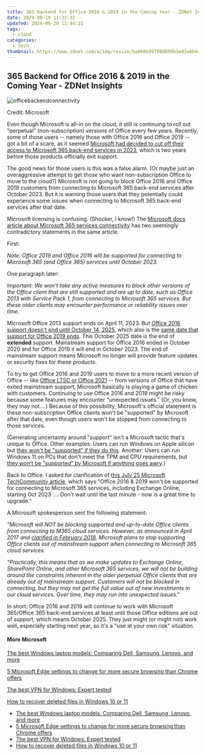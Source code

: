 ```yaml
---
title: 365 Backend for Office 2016 & 2019 in the Coming Year - ZDNet Insights
date: 2024-09-19 11:22:32
updated: 2024-09-20 11:44:21
tags:
  - cloud
categories:
  - tech
thumbnail: https://www.zdnet.com/a/img/resize/ba860b99790d699b3e83a6b4aae7bcd458b36625/2022/08/08/e1d0e5a7-27e5-4c6d-b669-9a0ed1789a98/officebackendconnectivity.jpg?width=278&height=156&fit=crop&auto=webp
---
```


## 365 Backend for Office 2016 & 2019 in the Coming Year - ZDNet Insights

![officebackendconnectivity](https://www.zdnet.com/a/img/resize/85318d8ecc7a505033b5b64162941cd0b7b0d0ff/2022/08/08/e1d0e5a7-27e5-4c6d-b669-9a0ed1789a98/officebackendconnectivity.jpg?auto=webp&width=1280)

Credit: Microsoft

Even though Microsoft is all-in on the cloud, it still is continuing to roll out "perpetual" (non-subscription) versions of Office every few years. Recently, some of those users -- namely those with Office 2016 and Office 2019 -- got a bit of a scare, as it seemed [Microsoft had decided to cut off their access to Microsoft 365 back-end services in 2023](https://redmondmag.com/articles/2022/07/25/office-2016-and-office-2019-to-lose-microsoft-365-connections-next-year.aspx), which is two years before those products officially exit support.   
  
The good news for those users is this was a false alarm. (Or maybe just an overaggressive attempt to get those who want non-subscription Office to move to the cloud?) Microsoft is not going to block Office 2016 and Office 2019 customers from connecting to Microsoft 365 back-end services after October 2023\. But it is warning those users that they potentially could experience some issues when connecting to Microsoft 365 back-end services after that date.  
  
Microsoft licensing is confusing. (Shocker, I know!) The [Microsoft docs article about Microsoft 365 services connectivity](https://docs.microsoft.com/en-us/deployoffice/endofsupport/microsoft-365-services-connectivity) has two seemingly contradictory statements in the same article.   
  
First:   
  
_Note: Office 2019 and Office 2016 will be supported for connecting to Microsoft 365 (and Office 365) services until October 2023._   
  
One paragraph later:   
  
_Important: We won't take any active measures to block other versions of the Office client that are still supported and are up to date, such as Office 2013 with Service Pack 1, from connecting to Microsoft 365 services. But these older clients may encounter performance or reliability issues over time._   
  
Microsoft Office 2013 support ends on April 11, 2023\. But [Office 2016 support doesn't end until October 14, 2025](https://docs.microsoft.com/en-us/lifecycle/products/microsoft-office-2016), which also is the [same date that support for Office 2019 ends](https://docs.microsoft.com/en-us/lifecycle/products/microsoft-office-2019). This October 2025 date is the end of **extended** support. Mainstream support for Office 2016 ended in October 2020 and for Office 2019 it will end in October 2023\. The end of mainstream support means Microsoft no longer will provide feature updates or security fixes for these products.

To try to get Office 2016 and 2019 users to move to a more recent version of Office -- like [Office LTSC or Office 2021](https://www.zdnet.com/article/microsofts-new-non-subscription-office-2021-starts-at-150-and-arrives-october-5/) \-- from versions of Office that have exited mainstream support, Microsoft basically is playing a game of chicken with customers. Continuing to use Office 2016 and 2019 might be risky because some features may encounter "unexpected issues." (Or, you know, they may not....) Because of this possibility, Microsoft's official statement is these non-subscription Office clients won't be "supported" by Microsoft after that date, even though users won't be stopped from connecting to those services.

(Generating uncertainty around "support" isn't a Microsoft tactic that's unique to Office. Other examples: Users can run Windows on Apple silicon but [they won't be "supported" if they do this](https://getwired.com/2022/02/03/can-you-run-windows-on-arm-on-an-apple-silicon-mac-after-all-it-depends/). Another: Users can run Windows 11 on PCs that don't meet the TPM and CPU requirements, but [they won't be "supported" by Microsoft if anything goes awry](https://www.zdnet.com/article/microsoft-leaves-a-loophole-for-those-wanting-to-run-windows-11-on-unsupported-hardware/).)

Back to Office. I asked for clarification of [this July 25 Microsoft TechCommunity article](https://techcommunity.microsoft.com/t5/microsoft-mechanics-blog/office-and-microsoft-365-apps-deployment-amp-update-management/ba-p/3580592), which says "Office 2016 & 2019 won't be supported for connecting to Microsoft 365 services, including Exchange Online, starting Oct 2023 .... Don't wait until the last minute - now is a great time to upgrade." 

A Microsoft spokesperson sent the following statement:  
  
_"Microsoft will NOT be blocking supported and up-to-date Office clients from connecting to M365 cloud services. However, as announced in April 2017 and [clarified in February 2018](https://www.microsoft.com/en-us/microsoft-365/blog/2018/09/06/helping-customers-shift-to-a-modern-desktop/), Microsoft plans to stop supporting Office clients out of mainstream support when connecting to Microsoft 365 cloud services._   
  
_"Practically, this means that as we make updates to Exchange Online, SharePoint Online, and other Microsoft 365 services, we will not be building around the constraints inherent in the older perpetual Office clients that are already out of mainstream support. Customers will not be blocked in connecting, but they may not get the full value out of new investments in our cloud services. Over time, they may run into unexpected issues."_   
  
In short: Office 2016 and 2019 will continue to work with Microsoft 365/Office 365 back-end services at least until those Office editions are out of support, which means October 2025\. They just might (or might not) work well, especially starting next year, so it's a "use at your own risk" situation.

#### More Microsoft

[The best Windows laptop models: Comparing Dell, Samsung, Lenovo, and more](https://www.zdnet.com/article/best-windows-laptop/ "The best Windows laptop models: Comparing Dell, Samsung, Lenovo, and more")

[5 Microsoft Edge settings to change for more secure browsing than Chrome offers](https://www.zdnet.com/article/5-microsoft-edge-settings-to-change-for-more-secure-browsing-than-chrome-offers/ "5 Microsoft Edge settings to change for more secure browsing than Chrome offers")

[The best VPN for Windows: Expert tested](https://www.zdnet.com/article/best-vpn-for-windows-pc/ "The best VPN for Windows: Expert tested")

[How to recover deleted files in Windows 10 or 11](https://www.zdnet.com/article/how-to-recover-deleted-files-in-windows-10-or-11/ "How to recover deleted files in Windows 10 or 11")

* [The best Windows laptop models: Comparing Dell, Samsung, Lenovo, and more](https://www.zdnet.com/article/best-windows-laptop/ "The best Windows laptop models: Comparing Dell, Samsung, Lenovo, and more")
* [5 Microsoft Edge settings to change for more secure browsing than Chrome offers](https://www.zdnet.com/article/5-microsoft-edge-settings-to-change-for-more-secure-browsing-than-chrome-offers/ "5 Microsoft Edge settings to change for more secure browsing than Chrome offers")
* [The best VPN for Windows: Expert tested](https://www.zdnet.com/article/best-vpn-for-windows-pc/ "The best VPN for Windows: Expert tested")
* [How to recover deleted files in Windows 10 or 11](https://www.zdnet.com/article/how-to-recover-deleted-files-in-windows-10-or-11/ "How to recover deleted files in Windows 10 or 11")

<ins class="adsbygoogle"
     style="display:block"
     data-ad-format="autorelaxed"
     data-ad-client="ca-pub-7571918770474297"
     data-ad-slot="1223367746"></ins>



<ins class="adsbygoogle"
     style="display:block"
     data-ad-client="ca-pub-7571918770474297"
     data-ad-slot="8358498916"
     data-ad-format="auto"
     data-full-width-responsive="true"></ins>
